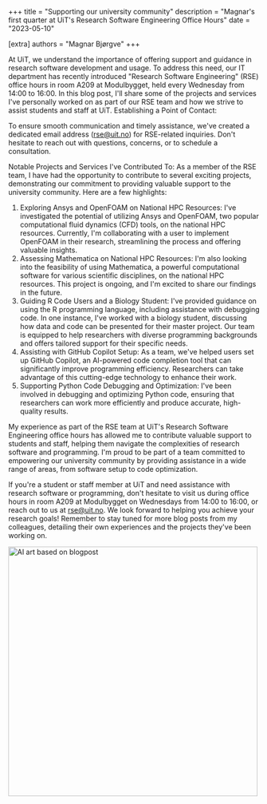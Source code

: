+++
title = "Supporting our university community"
description = "Magnar's first quarter at UiT's Research Software Engineering Office Hours"
date = "2023-05-10"

[extra]
authors = "Magnar Bjørgve"
+++

At UiT, we understand the importance of offering support and guidance in research software development and usage. To address this need, our IT department has recently introduced "Research Software Engineering" (RSE) office hours in room A209 at Modulbygget, held every Wednesday from 14:00 to 16:00. In this blog post, I'll share some of the projects and services I've personally worked on as part of our RSE team and how we strive to assist students and staff at UiT.
Establishing a Point of Contact:

To ensure smooth communication and timely assistance, we've created a dedicated email address (rse@uit.no) for RSE-related inquiries. Don't hesitate to reach out with questions, concerns, or to schedule a consultation.

Notable Projects and Services I've Contributed To:
As a member of the RSE team, I have had the opportunity to contribute to several exciting projects, demonstrating our commitment to providing valuable support to the university community. Here are a few highlights:
1. Exploring Ansys and OpenFOAM on National HPC Resources:
   I've investigated the potential of utilizing Ansys and OpenFOAM, two popular
   computational fluid dynamics (CFD) tools, on the national HPC resources.
   Currently, I'm collaborating with a user to implement OpenFOAM in their
   research, streamlining the process and offering valuable insights.
2. Assessing Mathematica on National HPC Resources:
   I'm also looking into the feasibility of using Mathematica, a powerful
   computational software for various scientific disciplines, on the national
   HPC resources. This project is ongoing, and I'm excited to share our
   findings in the future.
3. Guiding R Code Users and a Biology Student:
   I've provided guidance on using the R programming language, including
   assistance with debugging code. In one instance, I've worked with a biology
   student, discussing how data and code can be presented for their master
   project. Our team is equipped to help researchers with diverse programming
   backgrounds and offers tailored support for their specific needs.
4. Assisting with GitHub Copilot Setup:
   As a team, we've helped users set up GitHub Copilot, an AI-powered code
   completion tool that can significantly improve programming efficiency.
   Researchers can take advantage of this cutting-edge technology to enhance
   their work.
5. Supporting Python Code Debugging and Optimization:
   I've been involved in debugging and optimizing Python code, ensuring that
   researchers can work more efficiently and produce accurate, high-quality
   results.

My experience as part of the RSE team at UiT's Research Software Engineering office hours has allowed me to contribute valuable support to students and staff, helping them navigate the complexities of research software and programming. I'm proud to be part of a team committed to empowering our university community by providing assistance in a wide range of areas, from software setup to code optimization.

If you're a student or staff member at UiT and need assistance with research software or programming, don't hesitate to visit us during office hours in room A209 at Modulbygget on Wednesdays from 14:00 to 16:00, or reach out to us at rse@uit.no. We look forward to helping you achieve your research goals! Remember to stay tuned for more blog posts from my colleagues, detailing their own experiences and the projects they've been working on.

<img src="/blog/2023-supporting-our-university-community.png" alt="AI art based on blogpost" width="500px"/>
